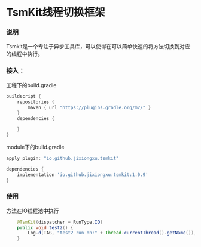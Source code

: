 # TsmKit线程切换框架

### 说明
Tsmkit是一个专注于异步工具库，可以使得在可以简单快速的将方法切换到对应的线程中执行。

### 接入：

工程下的build.gradle
```groovy
buildscript {
    repositories {
        maven { url "https://plugins.gradle.org/m2/" }
    }
    dependencies {

    }
}
```

module下的build.gradle
```groovy
apply plugin: "io.github.jixiongxu.tsmkit"

dependencies {
    implementation 'io.github.jixiongxu:tsmkit:1.0.9'
}
```
### 使用
方法在IO线程池中执行
```java
    @TsmKit(dispatcher = RunType.IO)
    public void test2() {
        Log.d(TAG, "test2 run on:" + Thread.currentThread().getName());
    }
```

